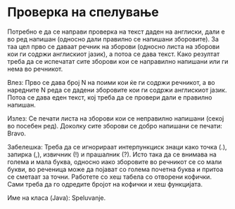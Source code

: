 # Проверка на спелување

Потребно е да се направи проверка на текст даден на англиски, дали е во ред напишан (односно дали правилно се напишани
зборовите). За таа цел прво се даваат речник на зборови (односно листа на зборови кои ги содржи англискиот јазик), а
потоа се дава текст. Како резултат треба да се испечатат сите зборови кои се направилно напишани или ги нема во
речникот.

Влез: Прво се дава број N на поими кои ќе ги содржи речникот, а во наредните N реда се дадени зборовите кои ги содржи
англискиот јазик. Потоа се дава еден текст, кој треба да се провери дали е правилно напишан.

Излез: Се печати листа на зборови кои се неправилно напишани (секој во посебен ред). Доколку сите зборови се добро
напишани се печати: Bravo.

Забелешка: Треба да се игнорираат интерпункциск знаци како точка (.), запирка (,), извичник (!) и прашалник (?). Исто
така да се внимава на голема и мала буква, односно иако зборовите во речникот се со мали букви, во реченица може да
појават со голема почетна буква и притоа се сметаат за точни. Работете со хеш табела со отворени кофички. Сами треба да
го одредите бројот на кофички и хеш функцијата.

Име на класа (Java): Speluvanje.
